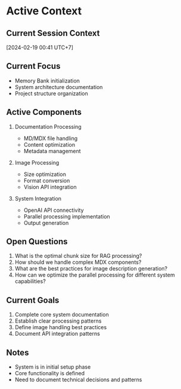# Active Context

## Current Session Context
[2024-02-19 00:41 UTC+7]

## Current Focus
- Memory Bank initialization
- System architecture documentation
- Project structure organization

## Active Components
1. Documentation Processing
   - MD/MDX file handling
   - Content optimization
   - Metadata management

2. Image Processing
   - Size optimization
   - Format conversion
   - Vision API integration

3. System Integration
   - OpenAI API connectivity
   - Parallel processing implementation
   - Output generation

## Open Questions
1. What is the optimal chunk size for RAG processing?
2. How should we handle complex MDX components?
3. What are the best practices for image description generation?
4. How can we optimize the parallel processing for different system capabilities?

## Current Goals
1. Complete core system documentation
2. Establish clear processing patterns
3. Define image handling best practices
4. Document API integration patterns

## Notes
- System is in initial setup phase
- Core functionality is defined
- Need to document technical decisions and patterns